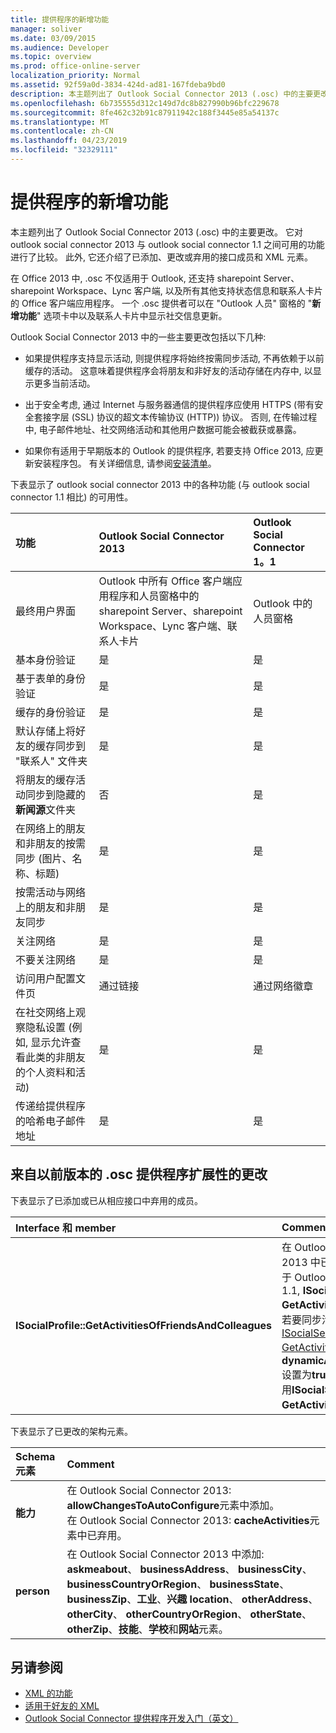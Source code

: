 ```yaml
---
title: 提供程序的新增功能
manager: soliver
ms.date: 03/09/2015
ms.audience: Developer
ms.topic: overview
ms.prod: office-online-server
localization_priority: Normal
ms.assetid: 92f59a0d-3834-424d-ad81-167fdeba9bd0
description: 本主题列出了 Outlook Social Connector 2013 (.osc) 中的主要更改。 它对 outlook social connector 2013 与 outlook social connector 1.1 之间可用的功能进行了比较。
ms.openlocfilehash: 6b735555d312c149d7dc8b827990b96bfc229678
ms.sourcegitcommit: 8fe462c32b91c87911942c188f3445e85a54137c
ms.translationtype: MT
ms.contentlocale: zh-CN
ms.lasthandoff: 04/23/2019
ms.locfileid: "32329111"
---
```

# <a name="whats-new-for-providers"></a>提供程序的新增功能

本主题列出了 Outlook Social Connector 2013 (.osc) 中的主要更改。 它对 outlook social connector 2013 与 outlook social connector 1.1 之间可用的功能进行了比较。 此外, 它还介绍了已添加、更改或弃用的接口成员和 XML 元素。 
  
在 Office 2013 中, .osc 不仅适用于 Outlook, 还支持 sharepoint Server、sharepoint Workspace、Lync 客户端, 以及所有其他支持状态信息和联系人卡片的 Office 客户端应用程序。 一个 .osc 提供者可以在 "Outlook 人员" 窗格的 "**新增功能**" 选项卡中以及联系人卡片中显示社交信息更新。 
  
Outlook Social Connector 2013 中的一些主要更改包括以下几种: 
  
- 如果提供程序支持显示活动, 则提供程序将始终按需同步活动, 不再依赖于以前缓存的活动。 这意味着提供程序会将朋友和非好友的活动存储在内存中, 以显示更多当前活动。
    
- 出于安全考虑, 通过 Internet 与服务器通信的提供程序应使用 HTTPS (带有安全套接字层 (SSL) 协议的超文本传输协议 (HTTP)) 协议。 否则, 在传输过程中, 电子邮件地址、社交网络活动和其他用户数据可能会被截获或暴露。
    
- 如果你有适用于早期版本的 Outlook 的提供程序, 若要支持 Office 2013, 应更新安装程序包。 有关详细信息, 请参阅[安装清单](installation-checklist.md)。 
    
下表显示了 outlook social connector 2013 中的各种功能 (与 outlook social connector 1.1 相比) 的可用性。
  
|**功能**|**Outlook Social Connector 2013**|**Outlook Social Connector 1。1**|
|:-----|:-----|:-----|
|最终用户界面  <br/> |Outlook 中所有 Office 客户端应用程序和人员窗格中的 sharepoint Server、sharepoint Workspace、Lync 客户端、联系人卡片  <br/> |Outlook 中的人员窗格  <br/> |
|基本身份验证  <br/> |是  <br/> |是  <br/> |
|基于表单的身份验证  <br/> |是  <br/> |是  <br/> |
|缓存的身份验证  <br/> |是  <br/> |是  <br/> |
|默认存储上将好友的缓存同步到 "联系人" 文件夹  <br/> |是  <br/> |是  <br/> |
|将朋友的缓存活动同步到隐藏的**新闻源**文件夹  <br/> |否  <br/> |是  <br/> |
|在网络上的朋友和非朋友的按需同步 (图片、名称、标题)  <br/> |是  <br/> |是  <br/> |
|按需活动与网络上的朋友和非朋友同步  <br/> |是  <br/> |是  <br/> |
|关注网络  <br/> |是  <br/> |是  <br/> |
|不要关注网络  <br/> |是  <br/> |是  <br/> |
|访问用户配置文件页  <br/> |通过链接  <br/> |通过网络徽章  <br/> |
|在社交网络上观察隐私设置 (例如, 显示允许查看此类的非朋友的个人资料和活动)  <br/> |是  <br/> |是  <br/> |
|传递给提供程序的哈希电子邮件地址  <br/> |是  <br/> |是  <br/> |

<a name="OlSocialConnector_Changes"> </a>

## <a name="changes-from-the-previous-version-of-osc-provider-extensibility"></a>来自以前版本的 .osc 提供程序扩展性的更改

下表显示了已添加或已从相应接口中弃用的成员。
  
|**Interface 和 member**|**Comment**|
|:-----|:-----|
|**ISocialProfile::GetActivitiesOfFriendsAndColleagues** <br/> |在 Outlook Social Connector 2013 中已弃用。 请注意, 由于 Outlook Social Connector 1.1, **ISocialSession:: GetActivities**也已被弃用。  <br/> 若要同步活动源, 应实现[ISocialSession2:: GetActivitiesEx](isocialsession2-getactivitiesex.md)方法。 将**dynamicActivitiesLookupEx**设置为**true**, 这将提示 .osc 调用**ISocialSession2:: GetActivitiesEx**而不是。  <br/> |
   
下表显示了已更改的架构元素。
  
|**Schema 元素**|**Comment**|
|:-----|:-----|
|**能力** <br/> |在 Outlook Social Connector 2013: **allowChangesToAutoConfigure**元素中添加。  <br/> 在 Outlook Social Connector 2013: **cacheActivities**元素中已弃用。  <br/> |
|**person** <br/> |在 Outlook Social Connector 2013 中添加: **askmeabout**、 **businessAddress**、 **businessCity**、 **businessCountryOrRegion**、 **businessState**、 **businessZip**、**工业**、**兴趣** **location**、 **otherAddress**、 **otherCity**、 **otherCountryOrRegion**、 **otherState**、 **otherZip**、**技能**、**学校**和**网站**元素。  <br/> |
   
## <a name="see-also"></a>另请参阅

- [XML 的功能](xml-for-capabilities.md)
- [适用于好友的 XML](xml-for-friends.md)
- [Outlook Social Connector 提供程序开发入门（英文）](getting-started-with-developing-an-outlook-social-connector-provider.md)

